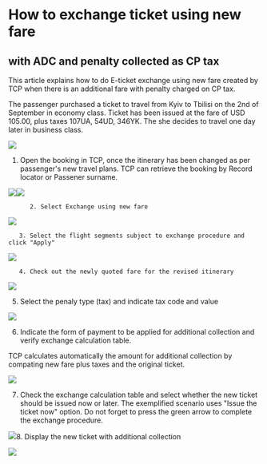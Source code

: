 # How to exchange ticket using new fare

## with ADC and penalty collected as CP tax

This article explains how to do E-ticket exchange using new fare created by TCP when there is an additional fare with penalty charged on CP tax.

The passenger purchased a ticket to travel from Kyiv to Tbilisi on the 2nd of September in economy class. Ticket has been issued at the fare of USD   105.00, plus taxes 107UA,     54UD,      346YK.  The she decides to travel one day later in business class. 

![](/assets/ADC.png)

1. Open the booking in TCP, once the itinerary has been changed as per passenger's new travel plans. TCP can retrieve the booking by Record locator or Passener surname. 

![](/assets/TCP_Surnamesearch.png)![](/assets/SearchResult_surname.png)

          2. Select Exchange using new fare

![](/assets/Exchange_usingnewfare.png)

       3. Select the flight segments subject to exchange procedure and click "Apply"

![](/assets/Segments_Selection.png)

       4. Check out the newly quoted fare for the revised itinerary

![](/assets/NewFQ_TCP.png)

5. Select the penaly type \(tax\) and indicate tax code and value

![](/assets/Penalty_TAX.png)

6. Indicate the form of payment to be applied for additional collection and verify exchange calculation table. 

TCP calculates automatically the amount for additional collection by compating new fare plus taxes and the original ticket.



![](/assets/FOP_ADC.png)    

 7. Check the exchange calculation table and select whether the new ticket should be issued now or later. The exemplified scenario uses "Issue the ticket now" option. Do not forget to press the green arrow to complete the exchange procedure.

![](/assets/ADC_IssueNow.png)8. Display the new ticket with additional collection

![](/assets/ADC_success.png)




